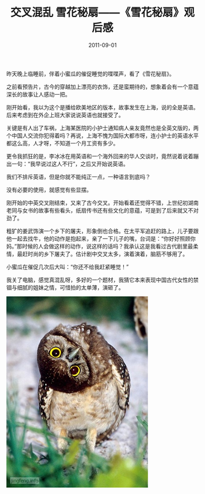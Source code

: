 ﻿---
title: "交叉混乱  雪花秘扇——《雪花秘扇》观后感"
date: 2011-09-01
categories: 
  - "movies"
tags: 
  - "交叉"
---

昨天晚上临睡前，伴着小蜜瓜的催促睡觉的喋喋声，看了《雪花秘扇》。

之前看预告片，古今的穿越加上漂亮的衣饰，还是蛮期待的，想象着会有一个意蕴深长的故事让人感动一把。

刚开始看，我以为这个是播给欧美地区的版本，故事发生在上海，说的全是英语。后来考虑到在外企上班大家说说英语也就接受了。

关键是有人出了车祸，上海某医院的小护士通知病人亲友竟然也是全英文版的，两个中国人交流你犯得着吗？再说，上海不愧为国际大都市呀，连小护士的英语水平都这么高，人才呀，不知道一个月工资有多少。

更令我抓狂的是，李冰冰在用英语和一个海外回来的华人交谈时，竟然说着说着蹦出一句：“我早说过这人不行”，之后又开始说英语。

我们不排斥英语，但是你就不能纯正一点，一种语言到底吗？

没有必要的使用，就感觉有些显摆。

刚开始的中英交叉刚结束，又来了古今交叉。开始看着还觉得不错，上世纪初湖南老同与女书的故事有些看头，纸扇传书还有些文化的意蕴，可是到了后来就又不对劲了。

粗犷的姜武饰演一个乡下的屠夫，形象倒也合格。在太平军追赶的路上，儿子要跟他一起去找牛，他的动作是抱起来，亲了一下儿子的嘴，台词是：“你好好照顾你妈。”那时候的人会做这样的动作，说这样的话吗？我承认这是我看过古代剧里最柔情，最赶时尚的乡下屠夫了。估计剧中交叉太多，演着演着，脑筋不够用了。

小蜜瓜在催促几次后大叫：“你还不给我赶紧睡觉！”

我关了电脑，感觉真混乱呀，多好的一个题材，我猜它本来表现中国古代女性的禁锢与细腻的姐妹之情，可惜拍的太单薄，演砸了。

![bj](/images/6108966086_095c0302d5_z.jpg)
